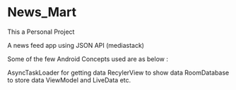 # News_Mart

This a Personal Project 

A news feed app using JSON API (mediastack)

Some of the few Android Concepts used are as below :

  AsyncTaskLoader for getting data 
  RecylerView to show data
  RoomDatabase to store data
  ViewModel and LiveData etc. 
